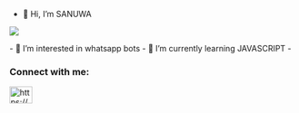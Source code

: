 - 👋 Hi, I’m SANUWA
 <p align="left"> <a href="https://github.com/ryo-ma/github-profile-trophy"><img src="https://github-profile-trophy.vercel.app/?username=sanuwaofficial"></a> </p>
- 👀 I’m interested in whatsapp bots
- 🌱 I’m currently learning JAVASCRIPT
- <h3 align="left">Connect with me:</h3>
<p align="left">

<a href="https://instagram.com/" target="blank"><img align="center" src="https://raw.githubusercontent.com/rahuldkjain/github-profile-readme-generator/master/src/images/icons/Social/instagram.svg" alt="https://www.instagram.com/__.sanuwa.__" height="30" width="40" /></a>
</p>

